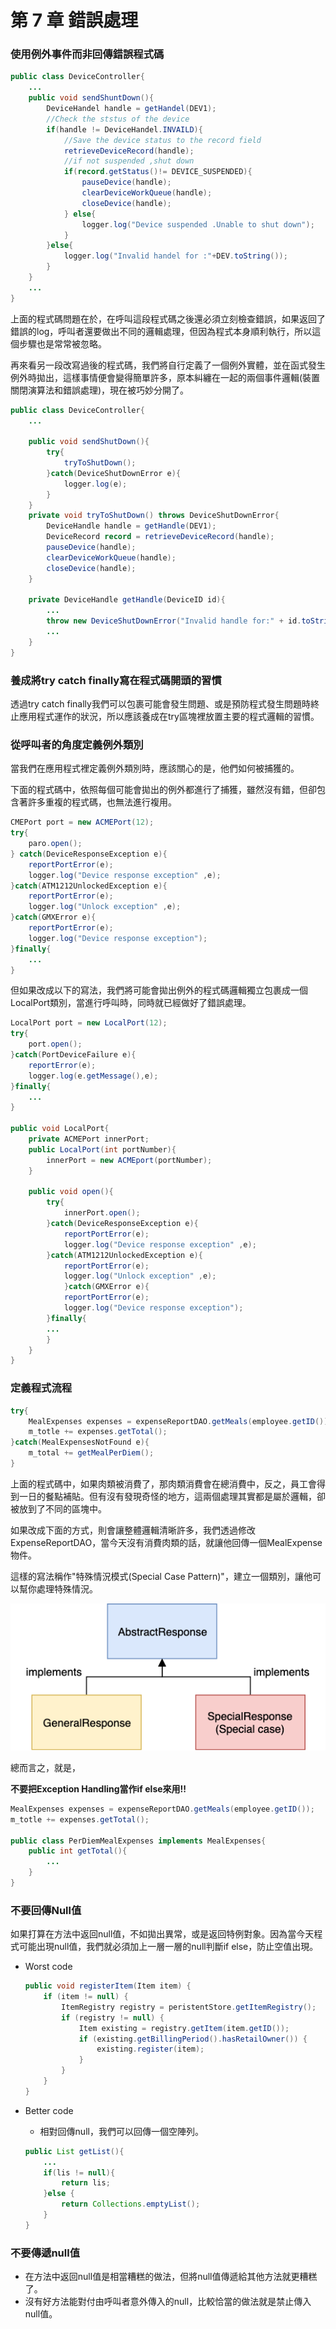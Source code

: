 # 第 7 章 錯誤處理

### **使用例外事件而非回傳錯誤程式碼**

```java
public class DeviceController{
    ...
    public void sendShuntDown(){
        DeviceHandel handle = getHandel(DEV1);
        //Check the ststus of the device
        if(handle != DeviceHandel.INVAILD){
            //Save the device status to the record field
            retrieveDeviceRecord(handle);
            //if not suspended ,shut down
            if(record.getStatus()!= DEVICE_SUSPENDED){
                pauseDevice(handle);
                clearDeviceWorkQueue(handle);
                closeDevice(handle);
            } else{
                logger.log("Device suspended .Unable to shut down");
            }
        }else{
            logger.log("Invalid handel for :"+DEV.toString());
        }
    }
    ...
}
```

上面的程式碼問題在於，在呼叫這段程式碼之後還必須立刻檢查錯誤，如果返回了錯誤的log，呼叫者還要做出不同的邏輯處理，但因為程式本身順利執行，所以這個步驟也是常常被忽略。

再來看另一段改寫過後的程式碼，我們將自行定義了一個例外實體，並在函式發生例外時拋出，這樣事情便會變得簡單許多，原本糾纏在一起的兩個事件邏輯(裝置關閉演算法和錯誤處理)，現在被巧妙分開了。

```java
public class DeviceController{
    ...

    public void sendShutDown(){
        try{
            tryToShutDown();
        }catch(DeviceShutDownError e){
            logger.log(e);
        }
    }
    private void tryToShutDown() throws DeviceShutDownError{
        DeviceHandle handle = getHandle(DEV1);
        DeviceRecord record = retrieveDeviceRecord(handle);
        pauseDevice(handle);
        clearDeviceWorkQueue(handle);
        closeDevice(handle);
    }

    private DeviceHandle getHandle(DeviceID id){
        ...
        throw new DeviceShutDownError("Invalid handle for:" + id.toString());
        ...
    }
}
```

### **養成將try catch finally寫在程式碼開頭的習慣**

透過try catch finally我們可以包裹可能會發生問題、或是預防程式發生問題時終止應用程式運作的狀況，所以應該養成在try區塊裡放置主要的程式邏輯的習慣。

### **從呼叫者的角度定義例外類別**

當我們在應用程式裡定義例外類別時，應該關心的是，他們如何被捕獲的。

下面的程式碼中，依照每個可能會拋出的例外都進行了捕獲，雖然沒有錯，但卻包含著許多重複的程式碼，也無法進行複用。

```java
CMEPort port = new ACMEPort(12);
try{
    paro.open();
} catch(DeviceResponseException e){
    reportPortError(e);
    logger.log("Device response exception" ,e);
}catch(ATM1212UnlockedException e){
    reportPortError(e);
    logger.log("Unlock exception" ,e);
}catch(GMXError e){
    reportPortError(e);
    logger.log("Device response exception");
}finally{
    ...
}
```

但如果改成以下的寫法，我們將可能會拋出例外的程式碼邏輯獨立包裹成一個LocalPort類別，當進行呼叫時，同時就已經做好了錯誤處理。

```java
LocalPort port = new LocalPort(12);
try{
    port.open();
}catch(PortDeviceFailure e){
    reportError(e);
    logger.log(e.getMessage(),e);
}finally{
    ...
}

public void LocalPort{
    private ACMEPort innerPort;
    public LocalPort(int portNumber){
        innerPort = new ACMEport(portNumber);
    }

    public void open(){
        try{
            innerPort.open();
        }catch(DeviceResponseException e){
            reportPortError(e);
            logger.log("Device response exception" ,e);
        }catch(ATM1212UnlockedException e){
            reportPortError(e);
            logger.log("Unlock exception" ,e);
            }catch(GMXError e){
            reportPortError(e);
            logger.log("Device response exception");
        }finally{
        ...
        }
    }
}
```

### **定義程式流程**

```java
try{
    MealExpenses expenses = expenseReportDAO.getMeals(employee.getID());
    m_totle += expenses.getTotal();
}catch(MealExpensesNotFound e){
    m_total += getMealPerDiem();
}
```

上面的程式碼中，如果肉類被消費了，那肉類消費會在總消費中，反之，員工會得到一日的餐點補貼。但有沒有發現奇怪的地方，這兩個處理其實都是屬於邏輯，卻被放到了不同的區塊中。

如果改成下面的方式，則會讓整體邏輯清晰許多，我們透過修改ExpenseReportDAO，當今天沒有消費肉類的話，就讓他回傳一個MealExpense物件。

這樣的寫法稱作"特殊情況模式(Special Case Pattern)"，建立一個類別，讓他可以幫你處理特殊情況。

![Untitled](%E7%AC%AC%207%20%E7%AB%A0%20%E9%8C%AF%E8%AA%A4%E8%99%95%E7%90%86%207d94c8ada2c34a9eacaaa50c691f41be/Untitled.png)

總而言之，就是，

**不要把Exception Handling當作if else來用!!**

```java
MealExpenses expenses = expenseReportDAO.getMeals(employee.getID());
m_totle += expenses.getTotal();

public class PerDiemMealExpenses implements MealExpenses{
    public int getTotal(){
        ...
    }
}
```

### **不要回傳Null值**

如果打算在方法中返回null值，不如拋出異常，或是返回特例對象。因為當今天程式可能出現null值，我們就必須加上一層一層的null判斷if else，防止空值出現。

- Worst code
    
    ```java
    public void registerItem(Item item) {
        if (item != null) {
            ItemRegistry registry = peristentStore.getItemRegistry();
            if (registry != null) {
                Item existing = registry.getItem(item.getID());
                if (existing.getBillingPeriod().hasRetailOwner()) {
                    existing.register(item);
                }
            }
        }
    }
    ```
    
- Better code
    - 相對回傳null，我們可以回傳一個空陣列。
    
    ```java
    public List getList(){
        ...
        if(lis != null){
            return lis;
        }else {
            return Collections.emptyList();
        }
    }
    ```
    

### **不要傳遞null值**

- 在方法中返回null值是相當糟糕的做法，但將null值傳遞給其他方法就更糟糕了。
- 沒有好方法能對付由呼叫者意外傳入的null，比較恰當的做法就是禁止傳入null值。